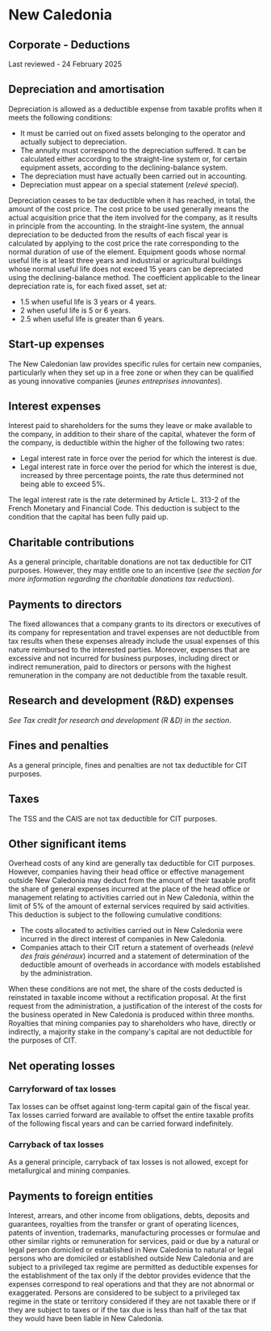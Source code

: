 # New Caledonia
## Corporate - Deductions
Last reviewed - 24 February 2025
## Depreciation and amortisation
Depreciation is allowed as a deductible expense from taxable profits when it meets the following conditions:
  * It must be carried out on fixed assets belonging to the operator and actually subject to depreciation.
  * The annuity must correspond to the depreciation suffered. It can be calculated either according to the straight-line system or, for certain equipment assets, according to the declining-balance system.
  * The depreciation must have actually been carried out in accounting.
  * Depreciation must appear on a special statement (_relevé special_).


Depreciation ceases to be tax deductible when it has reached, in total, the amount of the cost price. The cost price to be used generally means the actual acquisition price that the item involved for the company, as it results in principle from the accounting.
In the straight-line system, the annual depreciation to be deducted from the results of each fiscal year is calculated by applying to the cost price the rate corresponding to the normal duration of use of the element.
Equipment goods whose normal useful life is at least three years and industrial or agricultural buildings whose normal useful life does not exceed 15 years can be depreciated using the declining-balance method.
The coefficient applicable to the linear depreciation rate is, for each fixed asset, set at:
  * 1.5 when useful life is 3 years or 4 years.
  * 2 when useful life is 5 or 6 years.
  * 2.5 when useful life is greater than 6 years.


## Start-up expenses
The New Caledonian law provides specific rules for certain new companies, particularly when they set up in a free zone or when they can be qualified as young innovative companies (_jeunes entreprises innovantes_).
## Interest expenses
Interest paid to shareholders for the sums they leave or make available to the company, in addition to their share of the capital, whatever the form of the company, is deductible within the higher of the following two rates:
  * Legal interest rate in force over the period for which the interest is due.
  * Legal interest rate in force over the period for which the interest is due, increased by three percentage points, the rate thus determined not being able to exceed 5%.


The legal interest rate is the rate determined by Article L. 313-2 of the French Monetary and Financial Code.
This deduction is subject to the condition that the capital has been fully paid up.
## Charitable contributions
As a general principle, charitable donations are not tax deductible for CIT purposes. However, they may entitle one to an incentive (_see the section for more information regarding the charitable donations tax reduction_).
## Payments to directors 
The fixed allowances that a company grants to its directors or executives of its company for representation and travel expenses are not deductible from tax results when these expenses already include the usual expenses of this nature reimbursed to the interested parties. Moreover, expenses that are excessive and not incurred for business purposes, including direct or indirect remuneration, paid to directors or persons with the highest remuneration in the company are not deductible from the taxable result.
## Research and development (R&D) expenses
_See Tax credit for research and development (R &D) in the section_.
## Fines and penalties
As a general principle, fines and penalties are not tax deductible for CIT purposes.
## Taxes
The TSS and the CAIS are not tax deductible for CIT purposes.
## Other significant items
Overhead costs of any kind are generally tax deductible for CIT purposes. However, companies having their head office or effective management outside New Caledonia may deduct from the amount of their taxable profit the share of general expenses incurred at the place of the head office or management relating to activities carried out in New Caledonia, within the limit of 5% of the amount of external services required by said activities. This deduction is subject to the following cumulative conditions:
  * The costs allocated to activities carried out in New Caledonia were incurred in the direct interest of companies in New Caledonia.
  * Companies attach to their CIT return a statement of overheads (_relevé des frais généraux_) incurred and a statement of determination of the deductible amount of overheads in accordance with models established by the administration.


When these conditions are not met, the share of the costs deducted is reinstated in taxable income without a rectification proposal.
At the first request from the administration, a justification of the interest of the costs for the business operated in New Caledonia is produced within three months.
Royalties that mining companies pay to shareholders who have, directly or indirectly, a majority stake in the company's capital are not deductible for the purposes of CIT.
## Net operating losses
### Carryforward of tax losses
Tax losses can be offset against long-term capital gain of the fiscal year.
Tax losses carried forward are available to offset the entire taxable profits of the following fiscal years and can be carried forward indefinitely.
### Carryback of tax losses
As a general principle, carryback of tax losses is not allowed, except for metallurgical and mining companies.
## Payments to foreign entities
Interest, arrears, and other income from obligations, debts, deposits and guarantees, royalties from the transfer or grant of operating licences, patents of invention, trademarks, manufacturing processes or formulae and other similar rights or remuneration for services, paid or due by a natural or legal person domiciled or established in New Caledonia to natural or legal persons who are domiciled or established outside New Caledonia and are subject to a privileged tax regime are permitted as deductible expenses for the establishment of the tax only if the debtor provides evidence that the expenses correspond to real operations and that they are not abnormal or exaggerated. Persons are considered to be subject to a privileged tax regime in the state or territory considered if they are not taxable there or if they are subject to taxes or if the tax due is less than half of the tax that they would have been liable in New Caledonia.
